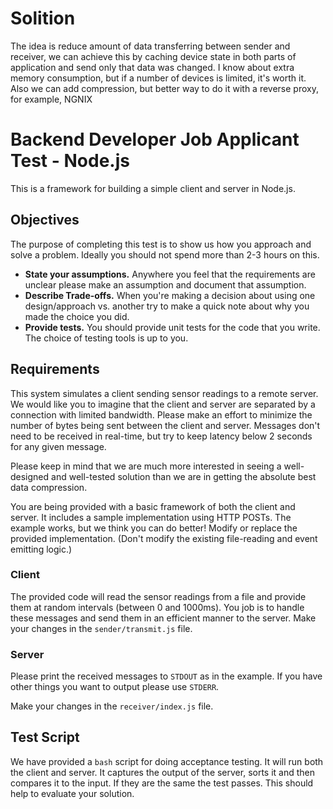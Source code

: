 
# Solition 
The idea is reduce amount of data transferring between sender and receiver, we can achieve this by caching device state in both parts of application and send only that data was changed. I know about extra memory consumption, but if a number of devices is limited, it's worth it. Also we can add compression, but better way to do it with a reverse proxy, for example, NGNIX

# Backend Developer Job Applicant Test - Node.js

This is a framework for building a simple client and server in Node.js.  

## Objectives

The purpose of completing this test is to show us how you approach and solve a problem.  Ideally
you should not spend more than 2-3 hours on this.

- **State your assumptions.**  Anywhere you feel that the requirements are unclear please make
an assumption and document that assumption.
- **Describe Trade-offs.** When you're making a decision about using one design/approach vs. another
try to make a quick note about why you made the choice you did.
- **Provide tests.**  You should provide unit tests for the code that you write.  The choice of
testing tools is up to you.


## Requirements

This system simulates a client sending sensor readings to a remote server.  We would like you
to imagine that the client and server are separated by a connection with limited bandwidth.  Please
make an effort to minimize the number of bytes being sent between the client and server.  Messages
don't need to be received in real-time, but try to keep latency below 2 seconds for any given
message.

Please keep in mind that we are much more interested in seeing a well-designed and well-tested
solution than we are in getting the absolute best data compression.  

You are being provided with a basic framework of both the client and server.  It includes a sample
implementation using HTTP POSTs.  The example works, but we think you can do better!  Modify or
replace the provided implementation.  (Don't modify the existing file-reading and event emitting
logic.)

### Client

The provided code will read the sensor readings from a file and provide them at random intervals
(between 0 and 1000ms).  You job is to handle these messages and send them in an efficient manner
to the server.  Make your changes in the `sender/transmit.js` file.

### Server

Please print the received messages to `STDOUT` as in the example.  If you have other things you want
to output please use `STDERR`.

Make your changes in the `receiver/index.js` file.

## Test Script

We have provided a `bash` script for doing acceptance testing.  It will run both the client and
server.  It captures the output of the server, sorts it and then compares it to the input.  If they
are the same the test passes.  This should help to evaluate your solution.
